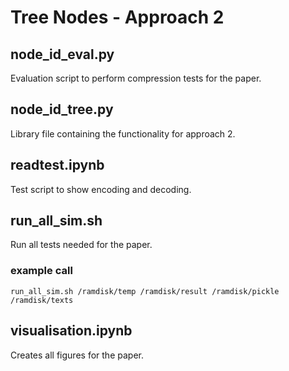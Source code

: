 # Tree Nodes - Approach 2

## node_id_eval.py
Evaluation script to perform compression tests for the paper.

## node_id_tree.py
Library file containing the functionality for approach 2.

## readtest.ipynb
Test script to show encoding and decoding.

## run_all_sim.sh
Run all tests needed for the paper.
### example call
    run_all_sim.sh /ramdisk/temp /ramdisk/result /ramdisk/pickle /ramdisk/texts

## visualisation.ipynb
Creates all figures for the paper.